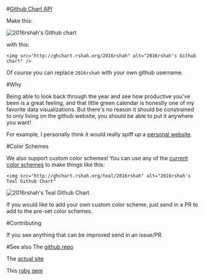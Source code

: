 #[Github Chart API](http://ghchart.rshah.org)

Make this:

![2016rshah's Github chart](http://ghchart.rshah.org/2016rshah)

with this:

    <img src="http://ghchart.rshah.org/2016rshah" alt="2016rshah's Github chart" />

Of course you can replace `2016rshah` with your own github username.

#Why

Being able to look back through the year and see how productive you've been is a great feeling, and that little green calendar is honestly one of my favorite data visualizations. But there's no reason it should be constrained to only living on the github website, you should be able to put it anywhere you want!

For example, I personally think it would really spiff up a [personal website](http://www.rshah.org/).

#Color Schemes

We also support custom color schemes! You can use any of the [current color schemes](https://github.com/2016rshah/githubchart-api/blob/master/app.rb#L4) to make things like this:

    <img src="http://ghchart.rshah.org/teal/2016rshah" alt="2016rshah's Teal Github Chart"

![2016rshah's Teal Github Chart](http://ghchart.rshah.org/teal/2016rshah)

If you would like to add your own custom color scheme, just send in a PR to add to the pre-set color schemes. 

#Contributing

If you see anything that can be improved send in an issue/PR. 

#See also 
The [github repo](https://github.com/2016rshah/githubchart-api)

The [actual site](http://ghchart.rshah.org)

This [ruby gem](https://github.com/akerl/githubchart)

